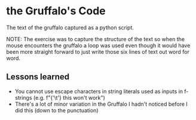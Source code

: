# the Gruffalo's Code
The text of the gruffalo captured as a python script.

NOTE:
The exercise was to capture the structure of the text so when the mouse encounters the gruffalo a loop was used even though it would have been more straight forward to just write those six lines of text out word for word.

## Lessons learned
- You cannot use escape characters in string literals used as inputs in f-strings (e.g. f"{'\t'} this won't work")
- There's a lot of minor variation in the Gruffalo I hadn't noticed before I did this (down to the punctuation)
